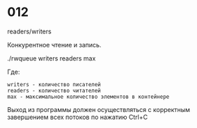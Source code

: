 
# 012  

readers/writers

Конкурентное чтение и запись.

./rwqueue writers readers max

Где:

    writers - количество писателей
    readers - количество читателей
    max - максимальное количество элементов в контейнере


Выход из программы должен осуществляться с корректным завершением всех потоков
по нажатию Ctrl+C
